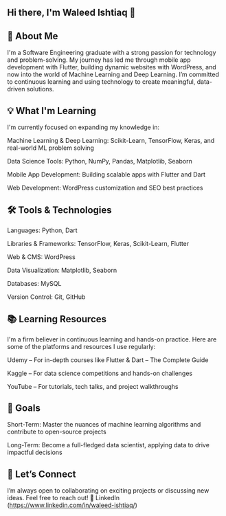 ## Hi there, I'm Waleed Ishtiaq 👋
## 🚀 About Me
I'm a Software Engineering graduate with a strong passion for technology and problem-solving. My journey has led me through mobile app development with Flutter, building dynamic websites with WordPress, and now into the world of Machine Learning and Deep Learning. I’m committed to continuous learning and using technology to create meaningful, data-driven solutions.
## 💡 What I'm Learning
I'm currently focused on expanding my knowledge in:

Machine Learning & Deep Learning: Scikit-Learn, TensorFlow, Keras, and real-world ML problem solving

Data Science Tools: Python, NumPy, Pandas, Matplotlib, Seaborn

Mobile App Development: Building scalable apps with Flutter and Dart

Web Development: WordPress customization and SEO best practices

## 🛠️ Tools & Technologies

Languages: Python, Dart

Libraries & Frameworks: TensorFlow, Keras, Scikit-Learn, Flutter

Web & CMS: WordPress

Data Visualization: Matplotlib, Seaborn

Databases: MySQL

Version Control: Git, GitHub
## 📚 Learning Resources
I'm a firm believer in continuous learning and hands-on practice. Here are some of the platforms and resources I use regularly:

Udemy – For in-depth courses like Flutter & Dart – The Complete Guide

Kaggle – For data science competitions and hands-on challenges

YouTube – For tutorials, tech talks, and project walkthroughs

## 🎯 Goals

Short-Term: Master the nuances of machine learning algorithms and contribute to open-source projects

Long-Term: Become a full-fledged data scientist, applying data to drive impactful decisions

## 🔗 Let’s Connect

I’m always open to collaborating on exciting projects or discussing new ideas. Feel free to reach out!
📍 LinkedIn (https://www.linkedin.com/in/waleed-ishtiaq/)
